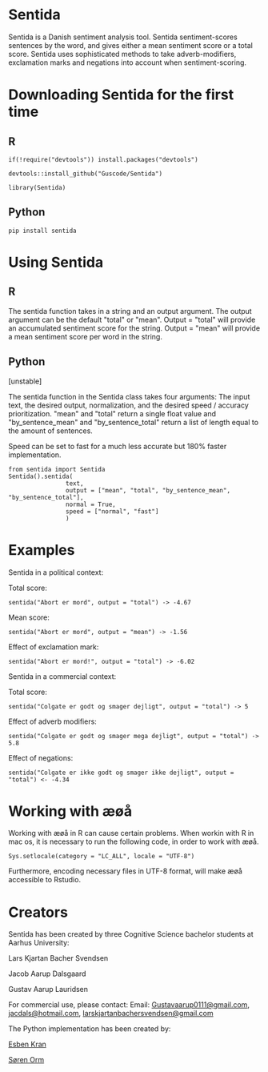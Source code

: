 # Sentida
Sentida is a Danish sentiment analysis tool. Sentida sentiment-scores sentences by the word, and gives either a mean sentiment score or a total score. Sentida uses sophisticated methods to take adverb-modifiers, exclamation marks and negations into account when sentiment-scoring.

# Downloading Sentida for the first time
## R

```
if(!require("devtools")) install.packages("devtools")

devtools::install_github("Guscode/Sentida")

library(Sentida)
```

## Python

```
pip install sentida
```

# Using Sentida
## R

The sentida function takes in a string and an output argument. The output argument can be the default "total" or "mean".
Output = "total" will provide an accumulated sentiment score for the string.
Output = "mean" will provide a mean sentiment score per word in the string.

## Python
\[unstable\]

The sentida function in the Sentida class takes four arguments: The input text, the desired output, normalization, and the desired speed / accuracy prioritization. "mean" and "total" return a single float value and "by_sentence_mean" and "by_sentence_total" return a list of length equal to the amount of sentences.

Speed can be set to fast for a much less accurate but 180% faster implementation.

```
from sentida import Sentida
Sentida().sentida(
                text,
                output = ["mean", "total", "by_sentence_mean", "by_sentence_total"],
                normal = True,
                speed = ["normal", "fast"]
                )
```

# Examples

Sentida in a political context:

Total score:

```sentida("Abort er mord", output = "total") -> -4.67```

Mean score:

```sentida("Abort er mord", output = "mean") -> -1.56```

Effect of exclamation mark:

```sentida("Abort er mord!", output = "total") -> -6.02```



Sentida in a commercial context:

Total score:

```sentida("Colgate er godt og smager dejligt", output = "total") -> 5```

Effect of adverb modifiers:

```sentida("Colgate er godt og smager mega dejligt", output = "total") -> 5.8```

Effect of negations:

```sentida("Colgate er ikke godt og smager ikke dejligt", output = "total") <- -4.34```



# Working with æøå

Working with æøå in R can cause certain problems.
When workin with R in mac os, it is necessary to run the following code, in order to work with æøå.


```Sys.setlocale(category = "LC_ALL", locale = "UTF-8") ```


Furthermore, encoding necessary files in UTF-8 format, will make æøå accessible to Rstudio.

# Creators
Sentida has been created by three Cognitive Science bachelor students at Aarhus University:

Lars Kjartan Bacher Svendsen

Jacob Aarup Dalsgaard

Gustav Aarup Lauridsen

For commercial use, please contact:
Email: Gustavaarup0111@gmail.com, jacdals@hotmail.com, larskjartanbachersvendsen@gmail.com

The Python implementation has been created by:

[Esben Kran](https://github.com/esbenkc)

[Søren Orm](https://github.com/sorenorm)